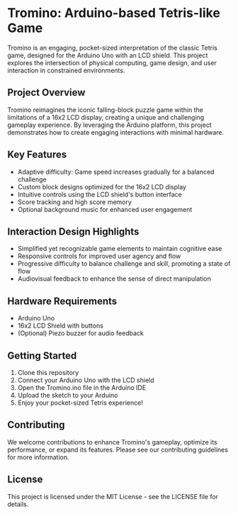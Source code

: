 # Tromino: Arduino-based Tetris-like Game

Tromino is an engaging, pocket-sized interpretation of the classic Tetris game, designed for the Arduino Uno with an LCD shield. This project explores the intersection of physical computing, game design, and user interaction in constrained environments.

## Project Overview

Tromino reimagines the iconic falling-block puzzle game within the limitations of a 16x2 LCD display, creating a unique and challenging gameplay experience. By leveraging the Arduino platform, this project demonstrates how to create engaging interactions with minimal hardware.

## Key Features

- Adaptive difficulty: Game speed increases gradually for a balanced challenge
- Custom block designs optimized for the 16x2 LCD display
- Intuitive controls using the LCD shield's button interface
- Score tracking and high score memory
- Optional background music for enhanced user engagement

## Interaction Design Highlights

- Simplified yet recognizable game elements to maintain cognitive ease
- Responsive controls for improved user agency and flow
- Progressive difficulty to balance challenge and skill, promoting a state of flow
- Audiovisual feedback to enhance the sense of direct manipulation

## Hardware Requirements

- Arduino Uno
- 16x2 LCD Shield with buttons
- (Optional) Piezo buzzer for audio feedback

## Getting Started

1. Clone this repository
2. Connect your Arduino Uno with the LCD shield
3. Open the Tromino.ino file in the Arduino IDE
4. Upload the sketch to your Arduino
5. Enjoy your pocket-sized Tetris experience!

## Contributing

We welcome contributions to enhance Tromino's gameplay, optimize its performance, or expand its features. Please see our contributing guidelines for more information.

## License

This project is licensed under the MIT License - see the LICENSE file for details.
